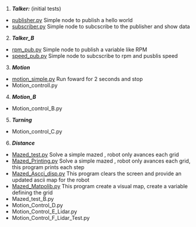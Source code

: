 1. ***Talker:***  (initial tests)
* [publisher.py](https://github.com/EdwinMarteZorrilla/WROS_RD_ROS/blob/main/1.%20Talker/publisher.py) Simple node to publish a hello world
* [subscriber.py](https://github.com/EdwinMarteZorrilla/WROS_RD_ROS/blob/main/1.%20Talker/subscriber.py) Simple node to subcscribe to the publisher and show data   
2. ***Talker_B***
* [rpm_pub.py](https://github.com/EdwinMarteZorrilla/WROS_RD_ROS/blob/main/2.%20Talker_B/rpm_pub.py) Simple node to publish a variable like RPM
* [speed_pub.py](https://github.com/EdwinMarteZorrilla/WROS_RD_ROS/blob/main/2.%20Talker_B/speed_calc.py) Simple node to subcscribe to rpm and pusblis speed
3. ***Motion***
* [motion_simple.py](https://github.com/EdwinMarteZorrilla/WROS_RD_ROS/blob/main/3.%20Motion/Motion_Simple.py) Run foward for 2 seconds and stop
* Motion_controll.py
4. ***Motion_B***
* Motion_control_B.py
5. ***Turning***
* Motion_control_C.py
6. ***Distance***
* [Mazed_test.py](https://github.com/EdwinMarteZorrilla/WROS_RD_ROS/blob/main/6.%20Distance/Mazed_test.py) Solve a simple mazed , robot only avances each grid
* [Mazed_Printing.py](https://github.com/EdwinMarteZorrilla/WROS_RD_ROS/blob/main/6.%20Distance/Mazed_Printing.py) Solve a simple mazed , robot only avances each grid, this program prints each step
* [Mazed_Ascci_disp.py](https://github.com/EdwinMarteZorrilla/WROS_RD_ROS/blob/main/6.%20Distance/Mazed_Ascci_disp.py) This program clears the screen and provide an updated ascii map for the robot
* [Mazed_Matpolib.py](https://github.com/EdwinMarteZorrilla/WROS_RD_ROS/blob/main/6.%20Distance/Mazed_Matpolib.py) This program  create a visual map, create a variable defining the grid
* Mazed_test_B.py
* Motion_Control_D.py
* Motion_Control_E_Lidar.py
* Motion_Control_F_Lidar_Test.py
